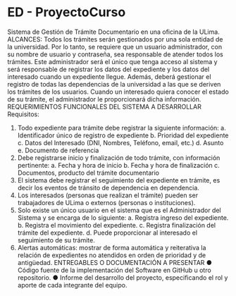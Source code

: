 # ED - ProyectoCurso
Sistema de Gestión de Trámite Documentario en una oficina de la ULima.
ALCANCES:
Todos los trámites serán gestionados por una sola entidad de la universidad. Por lo tanto, se
requiere que un usuario administrador, con su nombre de usuario y contraseña, sea responsable de
atender todos los trámites. Este administrador será el único que tenga acceso al sistema y será
responsable de registrar los datos del expediente y los datos del interesado cuando un expediente
llegue. Además, deberá gestionar el registro de todas las dependencias de la universidad a las que
se deriven los trámites de los usuarios. Cuando un interesado quiera conocer el estado de su
trámite, el administrador le proporcionará dicha información.
REQUERIMIENTOS FUNCIONALES DEL SISTEMA A DESARROLLAR
Requisitos:
1. Todo expediente para trámite debe registrar la siguiente información:
a. Identificador único de registro de expediente
b. Prioridad del expediente
c. Datos del Interesado (DNI, Nombres, Teléfono, email, etc.)
d. Asunto
e. Documento de referencia
2. Debe registrarse inicio y finalización de todo trámite, con información pertinente:
a. Fecha y hora de inicio
b. Fecha y hora de finalización
c. Documentos, producto del trámite documentario
3. El sistema debe registrar el seguimiento del expediente en trámite, es decir los
eventos de tránsito de dependencia en dependencia.
4. Los interesados (personas que realizan el trámite) pueden ser trabajadores de ULima o
externos (personas o instituciones).
5. Solo existe un único usuario en el sistema que es el Administrador del Sistema y se
encarga de lo siguiente:
a. Registra ingreso del expediente.
b. Registra el movimiento del expediente.
c. Registra finalización del trámite del expediente.
d. Puede proporcionar al interesado el seguimiento de su trámite.
6. Alertas automáticas: mostrar de forma automática y reiterativa la relación de
expedientes no atendidos en orden de prioridad y de antigüedad.
ENTREGABLES O DOCUMENTACIÓN A PRESENTAR
● Código fuente de la implementación del Software en GitHub u otro repositorio.
● Informe del desarrollo del proyecto, especificando el rol y aporte de cada integrante del
equipo.
